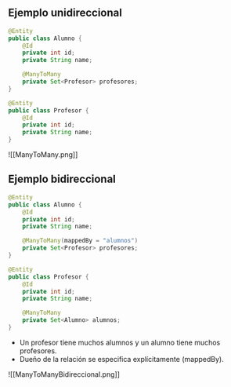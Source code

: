 ## Ejemplo unidireccional
```Java
@Entity
public class Alumno {
	@Id
	private int id;
	private String name;

	@ManyToMany
	private Set<Profesor> profesores;
}

@Entity
public class Profesor {
	@Id
	private int id;
	private String name;
}
```

![[ManyToMany.png]]

## Ejemplo bidireccional
```Java
@Entity
public class Alumno {
	@Id
	private int id;
	private String name;

	@ManyToMany(mappedBy = "alumnos")
	private Set<Profesor> profesores;
}

@Entity
public class Profesor {
	@Id
	private int id;
	private String name;

	@ManyToMany
	private Set<Alumno> alumnos;
}
```
- Un profesor tiene muchos alumnos y un alumno tiene muchos profesores.
- Dueño de la relación se especifica explícitamente (mappedBy).


![[ManyToManyBidireccional.png]]